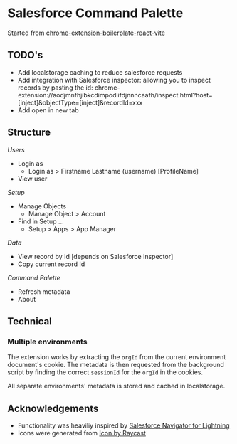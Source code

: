 # Salesforce Command Palette

Started from [chrome-extension-boilerplate-react-vite](https://github.com/Jonghakseo/chrome-extension-boilerplate-react-vite)

## TODO's

- Add localstorage caching to reduce salesforce requests
- Add integration with Salesforce inspector: allowing you to inspect records by pasting the id: chrome-extension://aodjmnfhjibkcdimpodiifdjnnncaafh/inspect.html?host=[inject]&objectType=[inject]&recordId=xxx
- Add open in new tab

## Structure

_Users_

- Login as
  - Login as > Firstname Lastname (username) [ProfileName]
- View user

_Setup_

- Manage Objects
  - Manage Object > Account
- Find in Setup ...
  - Setup > Apps > App Manager

_Data_

- View record by Id [depends on Salesforce Inspector]
- Copy current record Id

_Command Palette_

- Refresh metadata
- About

## Technical

### Multiple environments

The extension works by extracting the `orgId` from the current environment document's cookie. The metadata is then requested from the background script by finding the correct `sessionId` for the `orgId` in the cookies.

All separate environments' metadata is stored and cached in localstorage.

## Acknowledgements

- Functionality was heaviliy inspired by [Salesforce Navigator for Lightning
  ](https://github.com/dannysummerlin/force-navigator)
- Icons were generated from [Icon by Raycast](https://icon.ray.so/?q=pers)
